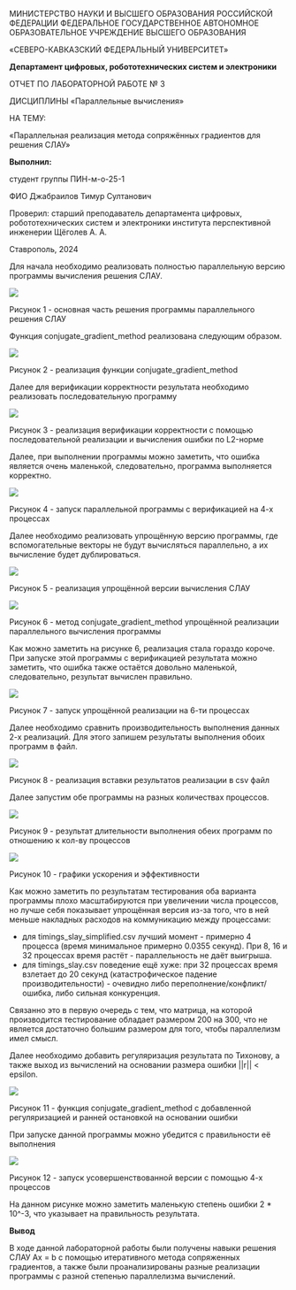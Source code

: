 МИНИCTEPCTBO НАУКИ И ВЫСШЕГО ОБРАЗОВАНИЯ РОССИЙСКОЙ ФЕДЕРАЦИИ ФЕДЕРАЛЬНОЕ ГОСУДАРСТВЕННОЕ АВТОНОМНОЕ ОБРАЗОВАТЕЛЬНОЕ УЧРЕЖДЕНИЕ ВЫСШЕГО ОБРАЗОВАНИЯ

«СЕВЕРО-КАВКАЗСКИЙ ФЕДЕРАЛЬНЫЙ УНИВЕРСИТЕТ»

**Департамент цифровых, робототехнических систем и электроники**

ОТЧЕТ ПО ЛАБОРАТОРНОЙ РАБОТЕ № 3

ДИСЦИПЛИНЫ «Параллельные вычисления»

НА ТЕМУ:

«Параллельная реализация метода сопряжённых градиентов для решения СЛАУ»

**Выполнил:**

студент группы ПИН-м-о-25-1

ФИО Джабраилов Тимур Султанович

Проверил: старший преподаватель департамента цифровых, робототехнических систем и электроники института перспективной инженерии Щёголев А. А.

Ставрополь, 2024

Для начала необходимо реализовать полностью параллельную версию программы вычисления решения СЛАУ.

![](/lr3/static/1.png)

Рисунок 1 - основная часть решения программы параллельного решения СЛАУ

Функция conjugate_gradient_method реализована следующим образом.

![](/lr3/static/2.png)

Рисунок 2 - реализация функции conjugate_gradient_method

Далее для верификации корректности результата необходимо реализовать последовательную программу

![](/lr3/static/3.png)

Рисунок 3 - реализация верификации корректности с помощью последовательной реализации и вычисления ошибки по L2-норме

Далее, при выполнении программы можно заметить, что ошибка является очень маленькой, следовательно, программа выполняется корректно.

![](/lr3/static/4.png)

Рисунок 4 - запуск параллельной программы с верификацией на 4-х процессах

Далее необходимо реализовать упрощённую версию программы, где вспомогательные векторы не будут вычисляться параллельно, а их вычисление будет дублироваться.

![](/lr3/static/5.png)

Рисунок 5 - реализация упрощённой версии вычисления СЛАУ

![](/lr3/static/6.png)

Рисунок 6 - метод conjugate_gradient_method упрощённой реализации параллельного вычисления программы

Как можно заметить на рисунке 6, реализация стала гораздо короче. При запуске этой программы с верификацией результата можно заметить, что ошибка также остаётся довольно маленькой, следовательно, результат вычислен правильно.

![](/lr3/static/7.png)

Рисунок 7 - запуск упрощённой реализации на 6-ти процессах

Далее необходимо сравнить производительность выполнения данных 2-х реализаций. Для этого запишем результаты выполнения обоих программ в файл.

![](/lr3/static/8.png)

Рисунок 8 - реализация вставки результатов реализации в csv файл

Далее запустим обе программы на разных количествах процессов.

![](/lr3/static/9.png)

Рисунок 9 - результат длительности выполнения обеих программ по отношению к кол-ву процессов

![](/lr3/static/10.png)

Рисунок 10 - графики ускорения и эффективности

Как можно заметить по результатам тестирования оба варианта программы плохо масштабируются при увеличении числа процессов, но лучше себя показывает упрощённая версия из-за того, что в ней меньше накладных расходов на коммуникацию между процессами:

- для timings_slay_simplified.csv лучший момент - примерно 4 процесса (время минимальное примерно 0.0355 ceкунд). При 8, 16 и 32 процессах время растёт - параллельность не даёт выигрыша.
- для timings_slay.csv поведение ещё хуже: при 32 процессах время взлетает до 20 секунд (катастрофическое падение производительности) - очевидно либо переполнение/конфликт/ошибка, либо сильная конкуренция.

Связанно это в первую очередь с тем, что матрица, на которой производится тестирование обладает размером 200 на 300, что не является достаточно большим размером для того, чтобы параллелизм имел смысл.

Далее необходимо добавить регуляризация результата по Тихонову, а также выход из вычислений на основании размера ошибки ||r|| < epsilon.

![](/lr3/static/11.png)

Рисунок 11 - функция conjugate_gradient_method с добавленной регуляризацией и ранней остановкой на основании ошибки

При запуске данной программы можно убедится с правильности её выполнения

![](/lr3/static/12.png)

Рисунок 12 - запуск усовершенствованной версии с помощью 4-х процессов

На данном рисунке можно заметить маленькую степень ошибки 2 \* 10^-3, что указывает на правильность результата.

**Вывод**

В ходе данной лабораторной работы были получены навыки решения СЛАУ Ax = b с помощью итеративного метода сопряженных градиентов, а также были проанализированы разные реализации программы с разной степенью параллелизма вычислений.